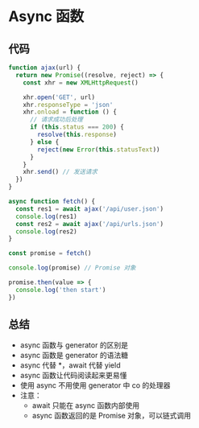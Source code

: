 # Async 函数
## 代码
```js
function ajax(url) {
  return new Promise((resolve, reject) => {
    const xhr = new XMLHttpRequest()

    xhr.open('GET', url)
    xhr.responseType = 'json'
    xhr.onload = function () {
      // 请求成功后处理
      if (this.status === 200) {
        resolve(this.response)
      } else {
        reject(new Error(this.statusText))
      }
    }
    xhr.send() // 发送请求
  })
}

async function fetch() {
  const res1 = await ajax('/api/user.json')
  console.log(res1)
  const res2 = await ajax('/api/urls.json')
  console.log(res2)
}

const promise = fetch()

console.log(promise) // Promise 对象

promise.then(value => {
  console.log('then start')
})

```

## 总结
- async 函数与 generator 的区别是
- async 函数是 generator 的语法糖
- async 代替 *，await 代替 yield
- async 函数让代码阅读起来更易懂
- 使用 async 不用使用 generator 中 co 的处理器
- 注意：
  - await 只能在 async 函数内部使用
  - async 函数返回的是 Promise 对象，可以链式调用
